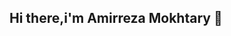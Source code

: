 ## Hi there,i'm Amirreza Mokhtary 👋

<!--

I'm an enthusiastic [ AI Developer | Machine Learning Hobbyist] from [Iran,Tehran].

- 🔭 I’m currently working on [ a Machine Learning Project |Data Science Project].
- 🌱 I’m currently learning [ Deep Learning | Python Frameworks like Pytorch].
- 👯 I’m looking to collaborate on [ AI-related open-source projects | Data Science & ML,DL tasks].
- 🤔 I’m looking for help with [optimizing DL models].
- 📫 How to reach me: [amir.bussy.mokh@gmail.com].
- ⚡ Fun fact: [ I love solving coding challenges and designing algorithms!].

## Languages and Tools:
![Python](https://img.shields.io/badge/Python-3776AB?style=for-the-badge&logo=python&logoColor=white)
![Git](https://img.shields.io/badge/Git-F05032?style=for-the-badge&logo=git&logoColor=white)
![VSCode](https://img.shields.io/badge/VSCode-007ACC?style=for-the-badge&logo=visual-studio-code&logoColor=white)
![Linux](https://img.shields.io/badge/Linux-FCC624?style=for-the-badge&logo=linux&logoColor=black);

